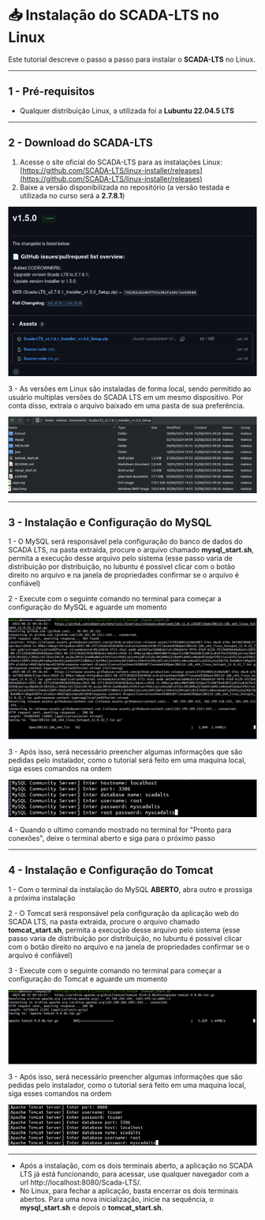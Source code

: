 # 📥 Instalação do SCADA-LTS no Linux

Este tutorial descreve o passo a passo para instalar o **SCADA-LTS** no Linux.

---

##  1 - Pré-requisitos

- Qualquer distribuição Linux, a utilizada foi a **Lubuntu 22.04.5 LTS**

------

##  2 - Download do SCADA-LTS

1. Acesse o site oficial do SCADA-LTS para as instalações Linux: [https://github.com/SCADA-LTS/linux-installer/releases](https://github.com/SCADA-LTS/linux-installer/releases)
2. Baixe a versão disponibilizada no repositório (a versão testada e utilizada no curso será a **2.7.8.1**)

![](Images/linux_instalacao_scadalts_00.png)

3 - As versões em Linux são instaladas de forma local, sendo permitido ao usuário multiplas versões do SCADA LTS em um mesmo dispositivo. Por conta disso, extraia o arquivo baixado em uma pasta de sua preferência.

![](Images/linux_instalacao_scadalts_01.png)

------

##  3 - Instalação e Configuração do MySQL

1 - O MySQL será responsável pela configuração do banco de dados do SCADA LTS, na pasta extraida, procure o arquivo chamado **mysql_start.sh**, permita a execução desse arquivo pelo sistema (esse passo varia de distribuição por distribuição, no lubuntu é possivel clicar com o botão direito no arquivo e na janela de propriedades confirmar se o arquivo é confiável)

2 - Execute com o seguinte comando no terminal para começar a configuração do MySQL e aguarde um momento

![](Images/linux_instalacao_scadalts_02.png)

3 - Após isso, será necessário preencher algumas informações que são pedidas pelo instalador, como o tutorial será feito em uma maquina local, siga esses comandos na ordem

![](Images/linux_instalacao_scadalts_03.png)

4 - Quando o ultimo comando mostrado no terminal for "Pronto para conexões", deixe o terminal aberto e siga para o próximo passo

------

## 4 - Instalação e Configuração do Tomcat

1 - Com o terminal da instalação do MySQL **ABERTO**, abra outro e prossiga a próxima instalação

2 - O Tomcat será responsável pela configuração da aplicação web do SCADA LTS, na pasta extraida, procure o arquivo chamado **tomcat_start.sh**, permita a execução desse arquivo pelo sistema (esse passo varia de distribuição por distribuição, no lubuntu é possivel clicar com o botão direito no arquivo e na janela de propriedades confirmar se o arquivo é confiável)

3 - Execute com o seguinte comando no terminal para começar a configuração do Tomcat e aguarde um momento

![](Images/linux_instalacao_scadalts_04.png)

3 - Após isso, será necessário preencher algumas informações que são pedidas pelo instalador, como o tutorial será feito em uma maquina local, siga esses comandos na ordem

![](Images/linux_instalacao_scadalts_05.png)



------



- Após a instalação, com os dois terminais aberto, a aplicação no SCADA LTS já está funcionando, para acessar, use qualquer navegador com a url http://localhost:8080/Scada-LTS/.
- No Linux, para fechar a aplicação, basta encerrar os dois terminais abertos. Para uma nova inicialização, inicie na sequência, o **mysql_start.sh** e depois o **tomcat_start.sh**.



